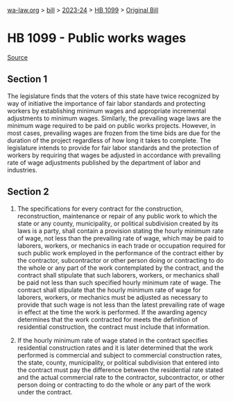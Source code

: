 [wa-law.org](/) > [bill](/bill/) > [2023-24](/bill/2023-24/) > [HB 1099](/bill/2023-24/hb/1099/) > [Original Bill](/bill/2023-24/hb/1099/1/)

# HB 1099 - Public works wages

[Source](http://lawfilesext.leg.wa.gov/biennium/2023-24/Pdf/Bills/House%20Bills/1099.pdf)

## Section 1
The legislature finds that the voters of this state have twice recognized by way of initiative the importance of fair labor standards and protecting workers by establishing minimum wages and appropriate incremental adjustments to minimum wages. Similarly, the prevailing wage laws are the minimum wage required to be paid on public works projects. However, in most cases, prevailing wages are frozen from the time bids are due for the duration of the project regardless of how long it takes to complete. The legislature intends to provide for fair labor standards and the protection of workers by requiring that wages be adjusted in accordance with prevailing rate of wage adjustments published by the department of labor and industries.

## Section 2
1. The specifications for every contract for the construction, reconstruction, maintenance or repair of any public work to which the state or any county, municipality, or political subdivision created by its laws is a party, shall contain a provision stating the hourly minimum rate of wage, not less than the prevailing rate of wage, which may be paid to laborers, workers, or mechanics in each trade or occupation required for such public work employed in the performance of the contract either by the contractor, subcontractor or other person doing or contracting to do the whole or any part of the work contemplated by the contract, and the contract shall stipulate that such laborers, workers, or mechanics shall be paid not less than such specified hourly minimum rate of wage. The contract shall stipulate that the hourly minimum rate of wage for laborers, workers, or mechanics must be adjusted as necessary to provide that such wage is not less than the latest prevailing rate of wage in effect at the time the work is performed. If the awarding agency determines that the work contracted for meets the definition of residential construction, the contract must include that information.

2. If the hourly minimum rate of wage stated in the contract specifies residential construction rates and it is later determined that the work performed is commercial and subject to commercial construction rates, the state, county, municipality, or political subdivision that entered into the contract must pay the difference between the residential rate stated and the actual commercial rate to the contractor, subcontractor, or other person doing or contracting to do the whole or any part of the work under the contract.
